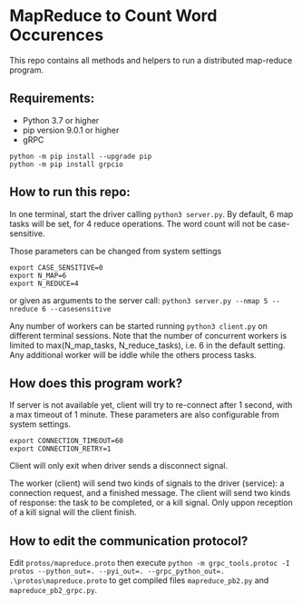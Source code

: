 # MapReduce to Count Word Occurences

This repo contains all methods and helpers to run a distributed map-reduce program.

## Requirements:

 - Python 3.7 or higher
 - pip version 9.0.1 or higher
 - gRPC

```
python -m pip install --upgrade pip
python -m pip install grpcio
```

## How to run this repo:

In one terminal, start the driver calling `python3 server.py`. By default, 6 map tasks will be set, for 4 reduce operations. The word count will not be case-sensitive. 

Those parameters can be changed from system settings 
```
export CASE_SENSITIVE=0
export N_MAP=6
export N_REDUCE=4
```

or given as arguments to the server call:
`python3 server.py --nmap 5 --nreduce 6 --casesensitive`


Any number of workers can be started running `python3 client.py` on different terminal sessions. Note that the number of concurrent workers is limited to max(N_map_tasks, N_reduce_tasks), i.e. 6 in the default setting. Any additional worker will be iddle while the others process tasks.


## How does this program work?

 If server is not available yet, client will try to re-connect after 1 second, with a max timeout of 1 minute. These parameters are also configurable from system settings.
  
```
export CONNECTION_TIMEOUT=60
export CONNECTION_RETRY=1
```
 Client will only exit when driver sends a disconnect signal.
 
 The worker (client) will send two kinds of signals to the driver (service): a connection request, and a finished message. The client will send two kinds of response: the task to be completed, or a kill signal. Only uppon reception of a kill signal will the client finish. 
 

## How to edit the communication protocol?

Edit `protos/mapreduce.proto` then execute `python -m grpc_tools.protoc -I protos --python_out=. --pyi_out=. --grpc_python_out=. .\protos\mapreduce.proto` to get compiled files `mapreduce_pb2.py` and `mapreduce_pb2_grpc.py`.

 
